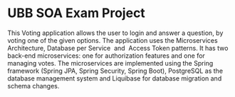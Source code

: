 # UBB SOA Exam Project

This Voting application allows the user to login and answer a question, by voting one of
the given options. The application uses the ​ Microservices Architecture, Database
per Service ​ and ​ Access Token patterns. It has two back-end microservices: one for
authorization features and one for managing votes. The microservices are
implemented using the Spring framework (Spring JPA, Spring Security, Spring Boot),
PostgreSQL as the database management system and Liquibase for database migration
and schema changes.
